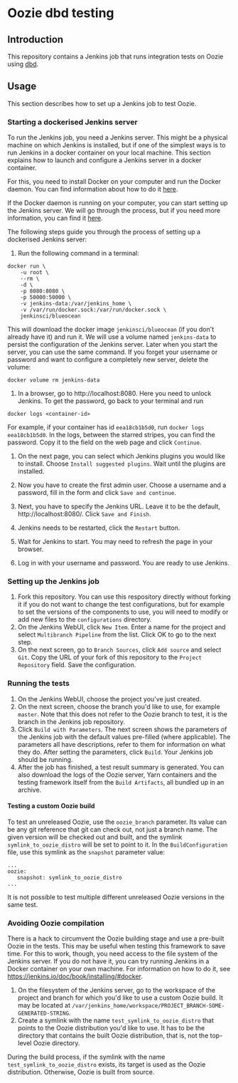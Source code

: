 # Oozie dbd testing

## Introduction
This repository contains a Jenkins job that runs integration tests on Oozie using
[dbd](https://github.com/d-becker/dbd).

## Usage
This section describes how to set up a Jenkins job to test Oozie.

### Starting a dockerised Jenkins server
To run the Jenkins job, you need a Jenkins server. This might be a physical machine on which Jenkins is installed, but
if one of the simplest ways is to run Jenkins in a docker container on your local machine. This section explains how to
launch and configure a Jenkins server in a docker container.

For this, you need to install Docker on your computer and run the Docker daemon. You can find information about how to
do it [here](https://docs.docker.com/install/).

If the Docker daemon is running on your computer, you can start setting up the Jenkins server. We will go through the
process, but if you need more information, you can find it [here](https://jenkins.io/doc/book/installing/#docker).

The following steps guide you through the process of setting up a dockerised Jenkins server:
1. Run the following command in a terminal:

```
docker run \
	-u root \
	--rm \
	-d \
	-p 8080:8080 \
	-p 50000:50000 \
	-v jenkins-data:/var/jenkins_home \
	-v /var/run/docker.sock:/var/run/docker.sock \
	jenkinsci/blueocean
```

This will download the docker image `jenkinsci/blueocean` (if you don't already have it) and run it. We will use a
volume named `jenkins-data` to persist the configuration of the Jenkins server. Later when you start the server, you can
use the same command. If you forget your username or password and want to configure a completely new server, delete the
volume:

```
docker volume rm jenkins-data
```

1. In a browser, go to http://localhost:8080. Here you need to unlock Jenkins. To get the password, go back to your
   terminal and run

```
docker logs <container-id>
```

For example, if your container has id `eea18cb1b5d0`, run `docker logs eea18cb1b5d0`. In the logs, between the starred
stripes, you can find the password. Copy it to the field on the web page and click `Continue`.

1. On the next page, you can select which Jenkins plugins you would like to install. Choose `Install suggested
   plugins`. Wait until the plugins are installed.

1. Now you have to create the first admin user. Choose a username and a password, fill in the form and click `Save and
   continue`.

1. Next, you have to specify the Jenkins URL. Leave it to be the default, http://localhost:8080/. Click `Save and
   Finish`.

1. Jenkins needs to be restarted, click the `Restart` button.

1. Wait for Jenkins to start. You may need to refresh the page in your browser.

1. Log in with your username and password. You are ready to use Jenkins.

### Setting up the Jenkins job
1. Fork this repository. You can use this respository directly without forking it if you do not want to change the test
   configurations, but for example to set the versions of the components to use, you will need to modify or add new
   files to the `configurations` directory.
1. On the Jenkins WebUI, click `New Item`. Enter a name for the project and select `Multibranch Pipeline` from the
   list. Click OK to go to the next step.
1. On the next screen, go to `Branch Sources`, click `Add source` and select `Git`. Copy the URL of your fork of this
   repository to the `Project Repository` field. Save the configuration.

### Running the tests
1. On the Jenkins WebUI, choose the project you've just created.
1. On the next screen, choose the branch you'd like to use, for example `master`. Note that this does not refer to the
   Oozie branch to test, it is the branch in the Jenkins job repository.
1. Click `Build with Parameters`. The next screen shows the parameters of the Jenkins job with the default values
   pre-filled (where applicable). The parameters all have descriptions, refer to them for information on what they
   do. After setting the parameters, click `Build`. Your Jenkins job should be running.
1. After the job has finished, a test result summary is generated. You can also download the logs of the Oozie server,
   Yarn containers and the testing framework itself from the `Build Artifacts`, all bundled up in an archive.

#### Testing a custom Oozie build
To test an unreleased Oozie, use the `oozie_branch` parameter. Its value can be any git reference that git can check
out, not just a branch name. The given version will be checked out and built, and the symlink `symlink_to_oozie_distro`
will be set to point to it. In the `BuildConfiguration` file, use this symlink as the `snapshot` parameter value:

```
...
oozie:
   snapshot: symlink_to_oozie_distro
...
```

It is not possible to test multiple different unreleased Oozie versions in the same test.

### Avoiding Oozie compilation
There is a hack to circumvent the Oozie building stage and use a pre-built Oozie in the tests. This may be useful when
testing this framework to save time. For this to work, though, you need access to the file system of the Jenkins
server. If you do not have it, you can try running Jenkins in a Docker container on your own machine. For information on
how to do it, see https://jenkins.io/doc/book/installing/#docker.

1. On the filesystem of the Jenkins server, go to the workspace of the project and branch for which you'd like to use a
   custom Oozie build. It may be located at `/var/jenkins_home/workspace/PROJECT_BRANCH-SOME-GENERATED-STRING`.
1. Create a symlink with the name `test_symlink_to_oozie_distro` that points to the Oozie distribution you'd like to
   use. It has to be the directory that contains the built Oozie distribution, that is, not the top-level Oozie
   directory.
   
During the build process, if the symlink with the name `test_symlink_to_oozie_distro` exists, its target is used as the
Oozie distribution. Otherwise, Oozie is built from source.
